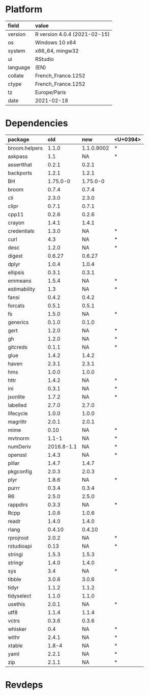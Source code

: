 # Platform

|field    |value                        |
|:--------|:----------------------------|
|version  |R version 4.0.4 (2021-02-15) |
|os       |Windows 10 x64               |
|system   |x86_64, mingw32              |
|ui       |RStudio                      |
|language |(EN)                         |
|collate  |French_France.1252           |
|ctype    |French_France.1252           |
|tz       |Europe/Paris                 |
|date     |2021-02-18                   |

# Dependencies

|package       |old        |new        |<U+0394>  |
|:-------------|:----------|:----------|:--|
|broom.helpers |1.1.0      |1.1.0.9002 |*  |
|askpass       |1.1        |NA         |*  |
|assertthat    |0.2.1      |0.2.1      |   |
|backports     |1.2.1      |1.2.1      |   |
|BH            |1.75.0-0   |1.75.0-0   |   |
|broom         |0.7.4      |0.7.4      |   |
|cli           |2.3.0      |2.3.0      |   |
|clipr         |0.7.1      |0.7.1      |   |
|cpp11         |0.2.6      |0.2.6      |   |
|crayon        |1.4.1      |1.4.1      |   |
|credentials   |1.3.0      |NA         |*  |
|curl          |4.3        |NA         |*  |
|desc          |1.2.0      |NA         |*  |
|digest        |0.6.27     |0.6.27     |   |
|dplyr         |1.0.4      |1.0.4      |   |
|ellipsis      |0.3.1      |0.3.1      |   |
|emmeans       |1.5.4      |NA         |*  |
|estimability  |1.3        |NA         |*  |
|fansi         |0.4.2      |0.4.2      |   |
|forcats       |0.5.1      |0.5.1      |   |
|fs            |1.5.0      |NA         |*  |
|generics      |0.1.0      |0.1.0      |   |
|gert          |1.2.0      |NA         |*  |
|gh            |1.2.0      |NA         |*  |
|gitcreds      |0.1.1      |NA         |*  |
|glue          |1.4.2      |1.4.2      |   |
|haven         |2.3.1      |2.3.1      |   |
|hms           |1.0.0      |1.0.0      |   |
|httr          |1.4.2      |NA         |*  |
|ini           |0.3.1      |NA         |*  |
|jsonlite      |1.7.2      |NA         |*  |
|labelled      |2.7.0      |2.7.0      |   |
|lifecycle     |1.0.0      |1.0.0      |   |
|magrittr      |2.0.1      |2.0.1      |   |
|mime          |0.10       |NA         |*  |
|mvtnorm       |1.1-1      |NA         |*  |
|numDeriv      |2016.8-1.1 |NA         |*  |
|openssl       |1.4.3      |NA         |*  |
|pillar        |1.4.7      |1.4.7      |   |
|pkgconfig     |2.0.3      |2.0.3      |   |
|plyr          |1.8.6      |NA         |*  |
|purrr         |0.3.4      |0.3.4      |   |
|R6            |2.5.0      |2.5.0      |   |
|rappdirs      |0.3.3      |NA         |*  |
|Rcpp          |1.0.6      |1.0.6      |   |
|readr         |1.4.0      |1.4.0      |   |
|rlang         |0.4.10     |0.4.10     |   |
|rprojroot     |2.0.2      |NA         |*  |
|rstudioapi    |0.13       |NA         |*  |
|stringi       |1.5.3      |1.5.3      |   |
|stringr       |1.4.0      |1.4.0      |   |
|sys           |3.4        |NA         |*  |
|tibble        |3.0.6      |3.0.6      |   |
|tidyr         |1.1.2      |1.1.2      |   |
|tidyselect    |1.1.0      |1.1.0      |   |
|usethis       |2.0.1      |NA         |*  |
|utf8          |1.1.4      |1.1.4      |   |
|vctrs         |0.3.6      |0.3.6      |   |
|whisker       |0.4        |NA         |*  |
|withr         |2.4.1      |NA         |*  |
|xtable        |1.8-4      |NA         |*  |
|yaml          |2.2.1      |NA         |*  |
|zip           |2.1.1      |NA         |*  |

# Revdeps

